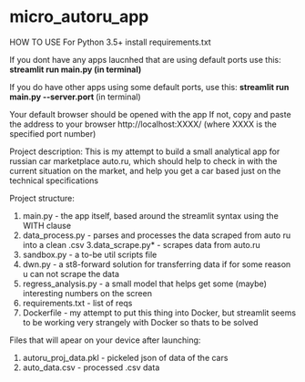 # micro_autoru_app
HOW TO USE
For Python 3.5+ install requirements.txt

If you dont have any apps laucnhed that are using default ports use this:
**streamlit run main.py (in terminal)**

If you do have other apps using some default ports, use this:
**streamlit run main.py --server.port <unused port number>** (in terminal)

Your default browser should be opened with the app
If not, copy and paste the address to your browser http://localhost:XXXX/ (where XXXX is the specified port number)

Project description:
This is my attempt to build a small analytical app for russian car marketplace auto.ru, which should help to check in with the current situation on the market, and help you get a car based just on the technical specifications

Project structure:
  1. main.py - the app itself, based around the streamlit syntax using the WITH clause
  2. data_process.py - parses and processes the data scraped from auto ru into a clean .csv
  3.data_scrape.py* - scrapes data from auto.ru
  4. sandbox.py - a to-be util scripts file
  5. dwn.py - a st8-forward solution for transferring data if for some reason u can not scrape the data 
  6. regress_analysis.py - a small model that helps get some (maybe) interesting numbers on the screen
  7. requirements.txt - list of reqs
  8. Dockerfile - my attempt to put this thing into Docker, but streamlit seems to be working very strangely with Docker so thats to be solved
  
Files that will apear on your device after launching:
  1. autoru_proj_data.pkl - pickeled json of data of the cars
  2. auto_data.csv - processed .csv data 
